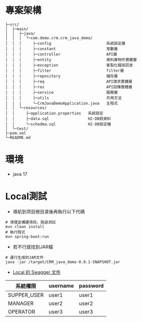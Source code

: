 
# 專案架構


```
├─src/
│  ├─main/
│  │  ├─java/
│  │  │  └─com.demo.crm.crm_java_demo/
│  │  │     ├─config                        系統設定層
│  │  │     ├─constant                      常數層
│  │  │     ├─controller                    API層
│  │  │     ├─entity                        資料庫物件實體層
│  │  │     ├─exception                     客製化錯誤訊息
│  │  │     ├─filter                        filter層
│  │  │     ├─repository                    儲存層
│  │  │     ├─req                           API請求實體層
│  │  │     ├─res                           API回傳實體層
│  │  │     ├─service                       服務層
│  │  │     ├─utils                         共用方法
│  │  │     └─CrmJavaDemoApplication.java   主程式
│  │  └─resources/
│  │     ├─application.properties   系統設定
│  │     ├─data.sql                 H2-DB假資料
│  │     └─schedma.sql              H2-DB設定檔
│  └─test/
├─pom.xml
└─README.md
```


# 環境
* java 17

# Local測試

* 導航到项目根目录後再執行以下代碼
```shell
# 清理並構建項目，跳過测試
mvn clean install 
# 執行程式
mvn spring-boot:run
```

* 若不行就找到JAR檔
```
# 運行生成的JAR文件
java -jar /target/CRM_java_demo-0.0.1-SNAPSHOT.jar
```
* [Local 的 Swagger 文件](http://localhost:12345/swagger-ui/index.html)

| 系統權限        | username | password |
|-------------|----------|----------|
| SUPPER_USER | user1    | user1    |
| MANAGER     | user2    | user2    |
| OPERATOR    | user3    | user3    |




